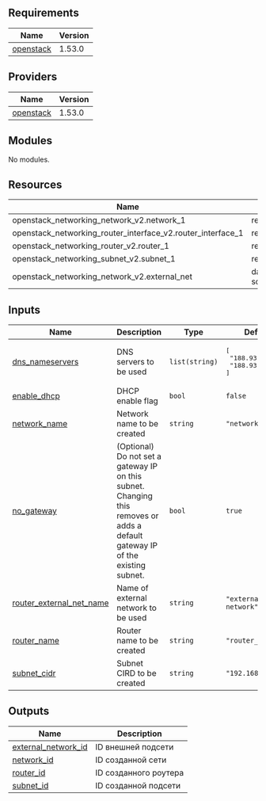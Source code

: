 <!-- BEGIN_TF_DOCS -->
## Requirements

| Name | Version |
|------|---------|
| <a name="requirement_openstack"></a> [openstack](#requirement\_openstack) | 1.53.0 |

## Providers

| Name | Version |
|------|---------|
| <a name="provider_openstack"></a> [openstack](#provider\_openstack) | 1.53.0 |

## Modules

No modules.

## Resources

| Name | Type |
|------|------|
| openstack_networking_network_v2.network_1 | resource |
| openstack_networking_router_interface_v2.router_interface_1 | resource |
| openstack_networking_router_v2.router_1 | resource |
| openstack_networking_subnet_v2.subnet_1 | resource |
| openstack_networking_network_v2.external_net | data source |

## Inputs

| Name | Description | Type | Default | Required |
|------|-------------|------|---------|:--------:|
| <a name="input_dns_nameservers"></a> [dns\_nameservers](#input\_dns\_nameservers) | DNS servers to be used | `list(string)` | <pre>[<br/>  "188.93.16.19",<br/>  "188.93.17.19"<br/>]</pre> | no |
| <a name="input_enable_dhcp"></a> [enable\_dhcp](#input\_enable\_dhcp) | DHCP enable flag | `bool` | `false` | no |
| <a name="input_network_name"></a> [network\_name](#input\_network\_name) | Network name to be created | `string` | `"network_1"` | no |
| <a name="input_no_gateway"></a> [no\_gateway](#input\_no\_gateway) | (Optional) Do not set a gateway IP on this subnet. Changing this removes or adds a default gateway IP of the existing subnet. | `bool` | `true` | no |
| <a name="input_router_external_net_name"></a> [router\_external\_net\_name](#input\_router\_external\_net\_name) | Name of external network to be used | `string` | `"external-network"` | no |
| <a name="input_router_name"></a> [router\_name](#input\_router\_name) | Router name to be created | `string` | `"router_1"` | no |
| <a name="input_subnet_cidr"></a> [subnet\_cidr](#input\_subnet\_cidr) | Subnet CIRD to be created | `string` | `"192.168.0.0/24"` | no |

## Outputs

| Name | Description |
|------|-------------|
| <a name="output_external_network_id"></a> [external\_network\_id](#output\_external\_network\_id) | ID внешней подсети |
| <a name="output_network_id"></a> [network\_id](#output\_network\_id) | ID созданной сети |
| <a name="output_router_id"></a> [router\_id](#output\_router\_id) | ID созданного роутера |
| <a name="output_subnet_id"></a> [subnet\_id](#output\_subnet\_id) | ID созданной подсети |
<!-- END_TF_DOCS -->